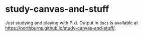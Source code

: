 # study-canvas-and-stuff

Just studying and playing with Pixi. Output in `docs` is available at <https://northburns.github.io/study-canvas-and-stuff/>.
